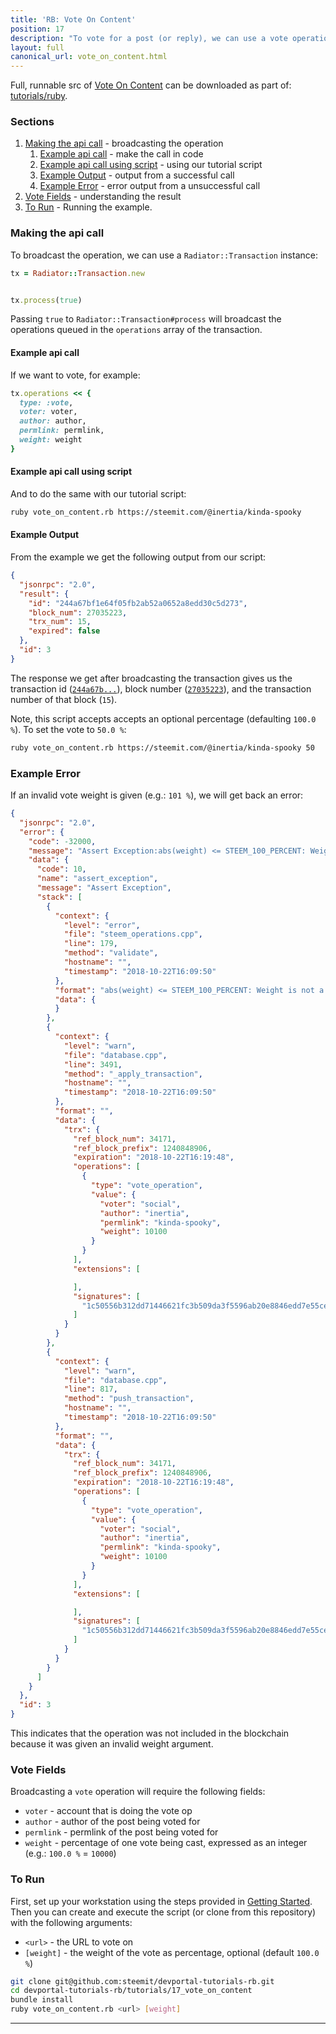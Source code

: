 ```yaml
---
title: 'RB: Vote On Content'
position: 17
description: "To vote for a post (or reply), we can use a vote operation and provide the voting weight (the percentage of one vote being cast)."
layout: full
canonical_url: vote_on_content.html
---              
```

<span class="fa-pull-left top-of-tutorial-repo-link"><span class="first-word">Full</span>, runnable src of [Vote On Content](https://gitlab.syncad.com/hive/devportal/-/tree/master/tutorials/ruby/tutorials/17_vote_on_content) can be downloaded as part of: [tutorials/ruby](https://gitlab.syncad.com/hive/devportal/-/tree/master/tutorials/ruby).</span>
<br>



### Sections

1. [Making the api call](#making-the-api-call) - broadcasting the operation
    1. [Example api call](#example-api-call) - make the call in code
    1. [Example api call using script](#example-api-call-using-script) - using our tutorial script
    1. [Example Output](#example-output) - output from a successful call
    1. [Example Error](#example-error) - error output from a unsuccessful call
1. [Vote Fields](#vote-fields) - understanding the result
1. [To Run](#to-run) - Running the example.

### Making the api call

To broadcast the operation, we can use a `Radiator::Transaction` instance:

```ruby
tx = Radiator::Transaction.new


tx.process(true)
```

Passing `true` to `Radiator::Transaction#process` will broadcast the operations queued in the `operations` array of the transaction.

#### Example api call

If we want to vote, for example:

```ruby
tx.operations << {
  type: :vote,
  voter: voter,
  author: author,
  permlink: permlink,
  weight: weight
}
```

#### Example api call using script

And to do the same with our tutorial script:

```bash
ruby vote_on_content.rb https://steemit.com/@inertia/kinda-spooky
```

#### Example Output

From the example we get the following output from our script:

```json
{
  "jsonrpc": "2.0",
  "result": {
    "id": "244a67bf1e64f05fb2ab52a0652a8edd30c5d273",
    "block_num": 27035223,
    "trx_num": 15,
    "expired": false
  },
  "id": 3
}
```

The response we get after broadcasting the transaction gives us the transaction id ([`244a67b...`](https://steemd.com/tx/244a67bf1e64f05fb2ab52a0652a8edd30c5d273)), block number ([`27035223`](https://steemd.com/b/27035223)), and the transaction number of that block (`15`).

Note, this script accepts accepts an optional percentage (defaulting `100.0 %`).  To set the vote to `50.0 %`:

```bash
ruby vote_on_content.rb https://steemit.com/@inertia/kinda-spooky 50
```

### Example Error

If an invalid vote weight is given (e.g.: `101 %`), we will get back an error:

```json
{
  "jsonrpc": "2.0",
  "error": {
    "code": -32000,
    "message": "Assert Exception:abs(weight) <= STEEM_100_PERCENT: Weight is not a STEEMIT percentage",
    "data": {
      "code": 10,
      "name": "assert_exception",
      "message": "Assert Exception",
      "stack": [
        {
          "context": {
            "level": "error",
            "file": "steem_operations.cpp",
            "line": 179,
            "method": "validate",
            "hostname": "",
            "timestamp": "2018-10-22T16:09:50"
          },
          "format": "abs(weight) <= STEEM_100_PERCENT: Weight is not a STEEMIT percentage",
          "data": {
          }
        },
        {
          "context": {
            "level": "warn",
            "file": "database.cpp",
            "line": 3491,
            "method": "_apply_transaction",
            "hostname": "",
            "timestamp": "2018-10-22T16:09:50"
          },
          "format": "",
          "data": {
            "trx": {
              "ref_block_num": 34171,
              "ref_block_prefix": 1240848906,
              "expiration": "2018-10-22T16:19:48",
              "operations": [
                {
                  "type": "vote_operation",
                  "value": {
                    "voter": "social",
                    "author": "inertia",
                    "permlink": "kinda-spooky",
                    "weight": 10100
                  }
                }
              ],
              "extensions": [

              ],
              "signatures": [
                "1c50556b312dd71446621fc3b509da3f5596ab20e8846edd7e55ce5fb13f51742c77d1ab021afa43e039ed2655f28beb1859924ddc6db1087742f3e63e4bc2502b"
              ]
            }
          }
        },
        {
          "context": {
            "level": "warn",
            "file": "database.cpp",
            "line": 817,
            "method": "push_transaction",
            "hostname": "",
            "timestamp": "2018-10-22T16:09:50"
          },
          "format": "",
          "data": {
            "trx": {
              "ref_block_num": 34171,
              "ref_block_prefix": 1240848906,
              "expiration": "2018-10-22T16:19:48",
              "operations": [
                {
                  "type": "vote_operation",
                  "value": {
                    "voter": "social",
                    "author": "inertia",
                    "permlink": "kinda-spooky",
                    "weight": 10100
                  }
                }
              ],
              "extensions": [

              ],
              "signatures": [
                "1c50556b312dd71446621fc3b509da3f5596ab20e8846edd7e55ce5fb13f51742c77d1ab021afa43e039ed2655f28beb1859924ddc6db1087742f3e63e4bc2502b"
              ]
            }
          }
        }
      ]
    }
  },
  "id": 3
}
```

This indicates that the operation was not included in the blockchain because it was given an invalid weight argument.

### Vote Fields

Broadcasting a `vote` operation will require the following fields:

* `voter` - account that is doing the vote op
* `author` - author of the post being voted for
* `permlink` - permlink of the post being voted for
* `weight` - percentage of one vote being cast, expressed as an integer (e.g.: `100.0 %` = `10000`)

### To Run

First, set up your workstation using the steps provided in [Getting Started](https://developers.steem.io/tutorials-ruby/getting_started).  Then you can create and execute the script (or clone from this repository) with the following arguments:

* `<url>` - the URL to vote on
* `[weight]` - the weight of the vote as percentage, optional (default `100.0 %`)

```bash
git clone git@github.com:steemit/devportal-tutorials-rb.git
cd devportal-tutorials-rb/tutorials/17_vote_on_content
bundle install
ruby vote_on_content.rb <url> [weight]
```


---
